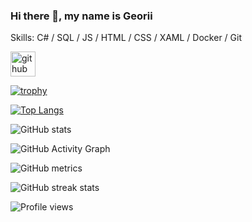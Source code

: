 ### Hi there 👋, my name is Georii

Skills: C# / SQL / JS / HTML / CSS / XAML / Docker / Git


[<img src='https://cdn.jsdelivr.net/npm/simple-icons@3.0.1/icons/github.svg' alt='github' height='40'>](https://github.com/Gosha0990)  

[![trophy](https://github-profile-trophy.vercel.app/?username=Gosha0990)](https://github.com/ryo-ma/github-profile-trophy)

[![Top Langs](https://github-readme-stats.vercel.app/api/top-langs/?username=Gosha0990)](https://github.com/anuraghazra/github-readme-stats)

![GitHub stats](https://github-readme-stats.vercel.app/api?username=Gosha0990&show_icons=true)  

![GitHub Activity Graph](https://activity-graph.herokuapp.com/graph?username=Gosha0990)  

![GitHub metrics](https://metrics.lecoq.io/Gosha0990)  

![GitHub streak stats](https://github-readme-streak-stats.herokuapp.com/?user=Gosha0990)  

![Profile views](https://gpvc.arturio.dev/Gosha0990)  
